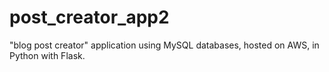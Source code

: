 # post_creator_app2
"blog post creator" application using MySQL databases, hosted on AWS, in Python with Flask.
